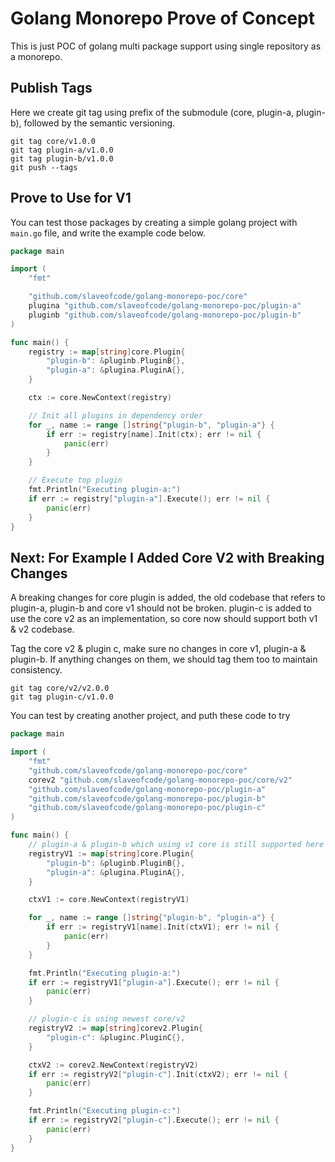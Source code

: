 # Golang Monorepo Prove of Concept

This is just POC of golang multi package support using single repository as a monorepo.

## Publish Tags

Here we create git tag using prefix of the submodule (core, plugin-a, plugin-b), followed by the semantic versioning.

```
git tag core/v1.0.0
git tag plugin-a/v1.0.0
git tag plugin-b/v1.0.0
git push --tags
```

## Prove to Use for V1

You can test those packages by creating a simple golang project with `main.go` file, and write the example code below.

```go
package main

import (
	"fmt"

	"github.com/slaveofcode/golang-monorepo-poc/core"
	plugina "github.com/slaveofcode/golang-monorepo-poc/plugin-a"
	pluginb "github.com/slaveofcode/golang-monorepo-poc/plugin-b"
)

func main() {
	registry := map[string]core.Plugin{
		"plugin-b": &pluginb.PluginB{},
		"plugin-a": &plugina.PluginA{},
	}

	ctx := core.NewContext(registry)

	// Init all plugins in dependency order
	for _, name := range []string{"plugin-b", "plugin-a"} {
		if err := registry[name].Init(ctx); err != nil {
			panic(err)
		}
	}

	// Execute top plugin
	fmt.Println("Executing plugin-a:")
	if err := registry["plugin-a"].Execute(); err != nil {
		panic(err)
	}
}
```

## Next: For Example I Added Core V2 with Breaking Changes

A breaking changes for core plugin is added, the old codebase that refers to plugin-a, plugin-b and core v1 should not be broken. plugin-c is added to use the core v2 as an implementation, so core now should support both v1 & v2 codebase.

Tag the core v2 & plugin c, make sure no changes in core v1, plugin-a & plugin-b. If anything changes on them, we should tag them too to maintain consistency.
```
git tag core/v2/v2.0.0
git tag plugin-c/v1.0.0
```

You can test by creating another project, and puth these code to try

```go
package main

import (
	"fmt"
	"github.com/slaveofcode/golang-monorepo-poc/core"
	corev2 "github.com/slaveofcode/golang-monorepo-poc/core/v2"
	"github.com/slaveofcode/golang-monorepo-poc/plugin-a"
	"github.com/slaveofcode/golang-monorepo-poc/plugin-b"
	"github.com/slaveofcode/golang-monorepo-poc/plugin-c"
)

func main() {
	// plugin-a & plugin-b which using v1 core is still supported here
	registryV1 := map[string]core.Plugin{
		"plugin-b": &pluginb.PluginB{},
		"plugin-a": &plugina.PluginA{},
	}

	ctxV1 := core.NewContext(registryV1)

	for _, name := range []string{"plugin-b", "plugin-a"} {
		if err := registryV1[name].Init(ctxV1); err != nil {
			panic(err)
		}
	}

	fmt.Println("Executing plugin-a:")
	if err := registryV1["plugin-a"].Execute(); err != nil {
		panic(err)
	}

	// plugin-c is using newest core/v2
	registryV2 := map[string]corev2.Plugin{
		"plugin-c": &pluginc.PluginC{},
	}

	ctxV2 := corev2.NewContext(registryV2)
	if err := registryV2["plugin-c"].Init(ctxV2); err != nil {
		panic(err)
	}

	fmt.Println("Executing plugin-c:")
	if err := registryV2["plugin-c"].Execute(); err != nil {
		panic(err)
	}
}
```